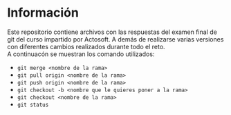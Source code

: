 # Información

Este repositorio contiene archivos con las respuestas del examen final de git del curso impartido por Actosoft.
A demás de realizarse varias versiones con diferentes cambios realizados durante todo el reto.  
A continuacón se muestran los comando utilizados:

- `git merge <nombre de la rama>`
- `git pull origin <nombre de la rama>`
- `git push origin <nombre de la rama>`
- `git checkout -b <nombre que le quieres poner a la rama>`
- `git checkout <nombre de la rama>`
- `git status`


